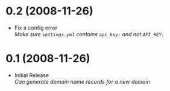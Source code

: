 # 0.2 (2008-11-26)

* Fix a config error  
	*Make sure `settings.yml` contains `api_key:` and not `API_KEY:`*

# 0.1 (2008-11-26)

* Initial Release  
	*Can generate domain name records for a new domain*